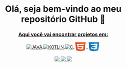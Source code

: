 

<div align="center">
  <h1>Olá, seja bem-vindo ao meu repositório GitHub 👋</h1>
  <a href="https://github.com/VictorSilva13">    
</div>

<div style="display: inline_block" align="center">
  <h3>Aqui você vai encontrar projetos em:</h3>
  <img align="center" alt="JAVA" height="30" width="40" src="https://cdn.jsdelivr.net/gh/devicons/devicon/icons/java/java-original.svg">
  <img align="center" alt="KOTLIN" height="30" width="40" src="https://cdn.jsdelivr.net/gh/devicons/devicon/icons/kotlin/kotlin-original.svg">
  <img align="center" alt="C" height="30" width="40" src="https://cdn.jsdelivr.net/gh/devicons/devicon/icons/c/c-original.svg">
  <img align="center" alt="HTML" height="30" width="40" src="https://raw.githubusercontent.com/devicons/devicon/master/icons/html5/html5-original.svg">
  <img align="center" alt="CSS" height="30" width="40" src="https://raw.githubusercontent.com/devicons/devicon/master/icons/css3/css3-original.svg">
</div>
  
<br>
  
<div align = "center">
  <a href = "mailto:augusto13victor@outlook.com">
    <img src="https://img.shields.io/badge/-Gmail-%23333?style=for-the-badge&logo=gmail&logoColor=white" target="_blank">
  </a>

  <a href="https://www.linkedin.com/in/victor-augusto-monteiro-e-silva-99a6011b8/" target="_blank">
    <img src="https://img.shields.io/badge/-LinkedIn-%230077B5?style=for-the-badge&logo=linkedin&logoColor=white" target="_blank">
  </a>
  
  <a href="https://instagram.com/victor_augusto.13" target="_blank">
    <img src="https://img.shields.io/badge/-Instagram-191970?style=for-the-badge&logo=instagram&logoColor=white" target="_blank">
  </a>
  
</div>
